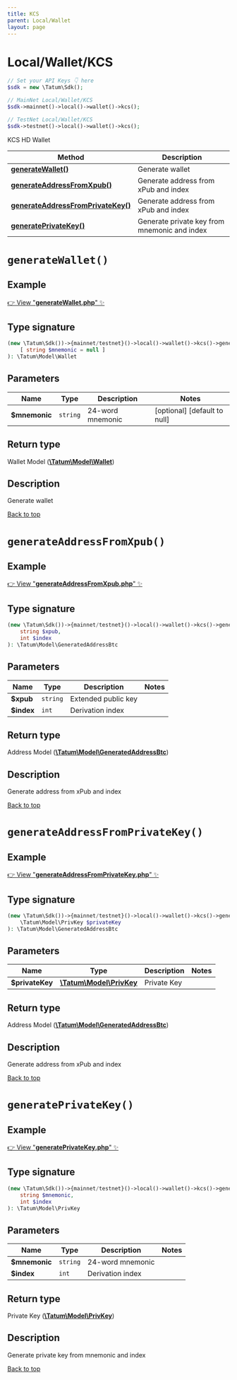 ```yaml
---
title: KCS
parent: Local/Wallet
layout: page
---
```


# Local/Wallet/KCS

```php
// Set your API Keys 👇 here
$sdk = new \Tatum\Sdk();

// MainNet Local/Wallet/KCS
$sdk->mainnet()->local()->wallet()->kcs();

// TestNet Local/Wallet/KCS
$sdk->testnet()->local()->wallet()->kcs();
```

KCS HD Wallet

Method | Description
------------- | -------------
[**generateWallet()**](#generatewallet) | Generate wallet
[**generateAddressFromXpub()**](#generateaddressfromxpub) | Generate address from xPub and index
[**generateAddressFromPrivateKey()**](#generateaddressfromprivatekey) | Generate address from xPub and index
[**generatePrivateKey()**](#generateprivatekey) | Generate private key from mnemonic and index

# `generateWallet()`

## Example

[👉 View "**generateWallet.php**" ✨](https://github.com/tatumio/tatum-php/blob/master/examples/Local/Wallet/KCS/generateWallet.php)

## Type signature

```php
(new \Tatum\Sdk())->{mainnet/testnet}()->local()->wallet()->kcs()->generateWallet(
    [ string $mnemonic = null ]
): \Tatum\Model\Wallet
```

## Parameters

Name | Type | Description  | Notes
------------- | ------------- | ------------- | -------------
**$mnemonic** | `string` | 24-word mnemonic |  [optional] [default to null]

## Return type

Wallet Model ([**\Tatum\Model\Wallet**](../../../Model/Wallet))

## Description

Generate wallet

[Back to top](#top)


# `generateAddressFromXpub()`

## Example

[👉 View "**generateAddressFromXpub.php**" ✨](https://github.com/tatumio/tatum-php/blob/master/examples/Local/Wallet/KCS/generateAddressFromXpub.php)

## Type signature

```php
(new \Tatum\Sdk())->{mainnet/testnet}()->local()->wallet()->kcs()->generateAddressFromXpub(
    string $xpub,
    int $index
): \Tatum\Model\GeneratedAddressBtc
```

## Parameters

Name | Type | Description  | Notes
------------- | ------------- | ------------- | -------------
**$xpub** | `string` | Extended public key | 
**$index** | `int` | Derivation index | 

## Return type

Address Model ([**\Tatum\Model\GeneratedAddressBtc**](../../../Model/GeneratedAddressBtc))

## Description

Generate address from xPub and index

[Back to top](#top)


# `generateAddressFromPrivateKey()`

## Example

[👉 View "**generateAddressFromPrivateKey.php**" ✨](https://github.com/tatumio/tatum-php/blob/master/examples/Local/Wallet/KCS/generateAddressFromPrivateKey.php)

## Type signature

```php
(new \Tatum\Sdk())->{mainnet/testnet}()->local()->wallet()->kcs()->generateAddressFromPrivateKey(
    \Tatum\Model\PrivKey $privateKey
): \Tatum\Model\GeneratedAddressBtc
```

## Parameters

Name | Type | Description  | Notes
------------- | ------------- | ------------- | -------------
**$privateKey** | [**\Tatum\Model\PrivKey**](../../../Model/PrivKey) | Private Key | 

## Return type

Address Model ([**\Tatum\Model\GeneratedAddressBtc**](../../../Model/GeneratedAddressBtc))

## Description

Generate address from xPub and index

[Back to top](#top)


# `generatePrivateKey()`

## Example

[👉 View "**generatePrivateKey.php**" ✨](https://github.com/tatumio/tatum-php/blob/master/examples/Local/Wallet/KCS/generatePrivateKey.php)

## Type signature

```php
(new \Tatum\Sdk())->{mainnet/testnet}()->local()->wallet()->kcs()->generatePrivateKey(
    string $mnemonic,
    int $index
): \Tatum\Model\PrivKey
```

## Parameters

Name | Type | Description  | Notes
------------- | ------------- | ------------- | -------------
**$mnemonic** | `string` | 24-word mnemonic | 
**$index** | `int` | Derivation index | 

## Return type

Private Key ([**\Tatum\Model\PrivKey**](../../../Model/PrivKey))

## Description

Generate private key from mnemonic and index

[Back to top](#top)

